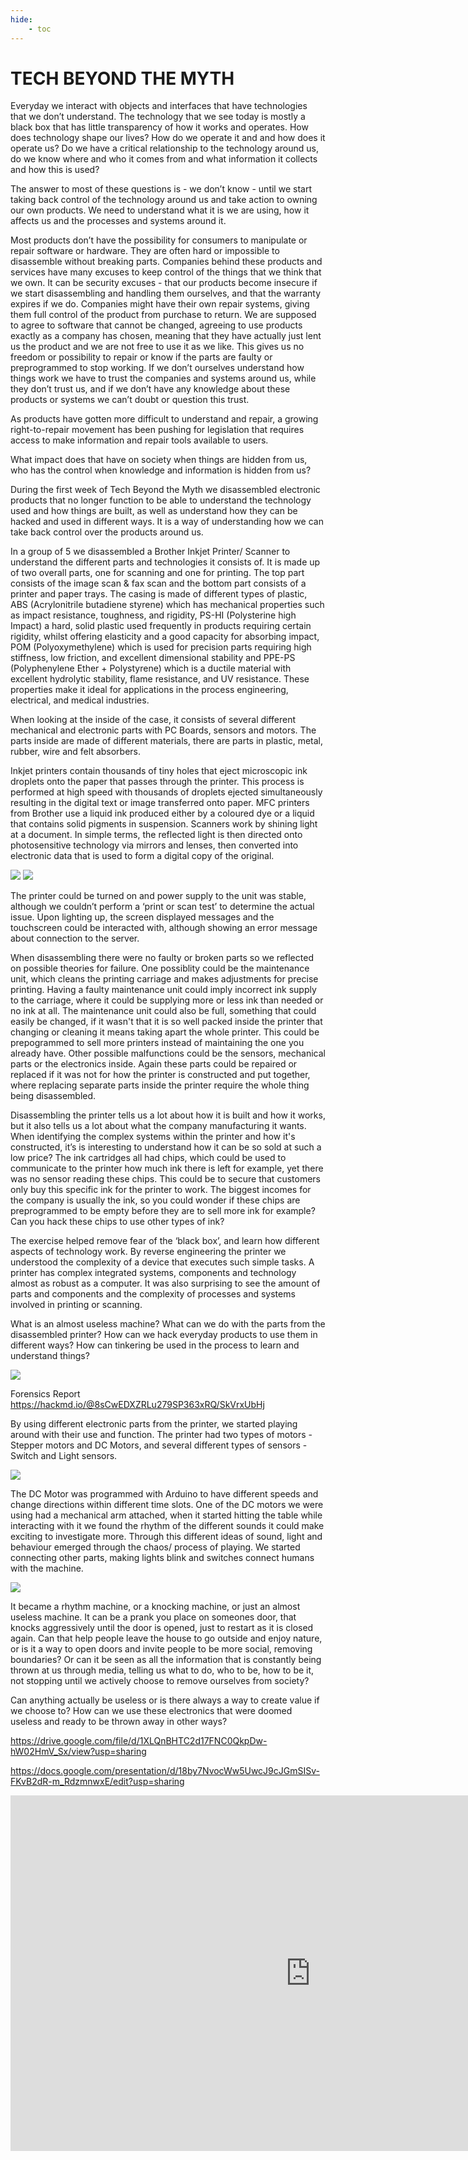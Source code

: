 ```yaml
---
hide:
    - toc
---
```


# **TECH BEYOND THE MYTH**

Everyday we interact with objects and interfaces that have technologies that we don’t understand. The technology that we see today is mostly a black box that has little transparency of how it works and operates. How does technology shape our lives? How do we operate it and and how does it operate us? Do we have a critical relationship to the technology around us, do we know where and who it comes from and what information it collects and how this is used? 

The answer to most of these questions is - we don’t know - until we start taking back control of the technology around us and take action to owning our own products. We need to understand what it is we are using, how it affects us and the processes and systems around it.

Most products don’t have the possibility for consumers to manipulate or repair software or hardware. They are often hard or impossible to disassemble without breaking parts. Companies behind these products and services have many excuses to keep control of the things that we think that we own. It can be security excuses - that our products become insecure if we start disassembling and handling them ourselves, and that the warranty expires if we do. Companies might have their own repair systems, giving them full control of the product from purchase to return. We are supposed to agree to software that cannot be changed, agreeing to use products exactly as a company has chosen, meaning that they have actually just lent us the product and we are not free to use it as we like. This gives us no freedom or possibility to repair or know if the parts are faulty or preprogrammed to stop working. If we don’t ourselves understand how things work we have to trust the companies and systems around us, while they don’t trust us, and if we don’t have any knowledge about these products or systems we can’t doubt or question this trust. 

As products have gotten more difficult to understand and repair, a growing right-to-repair movement has been pushing for legislation that requires access to make information and repair tools available to users.

What impact does that have on society when things are hidden from us, who has the control when knowledge and information is hidden from us? 

During the first week of Tech Beyond the Myth we disassembled electronic products that no longer function to be able to understand the technology used and how things are built, as well as understand how they can be hacked and used in different ways. It is a way of understanding how we can take back control over the products around us. 

In a group of 5 we disassembled a Brother Inkjet Printer/ Scanner to understand the different parts and technologies it consists of. It is made up of two overall parts, one for scanning and one for printing. The top part consists of the image scan & fax scan and the bottom part consists of a printer and paper trays. The casing is made of different types of plastic, ABS (Acrylonitrile butadiene styrene) which has mechanical properties such as impact resistance, toughness, and rigidity, PS-HI (Polysterine high Impact) a hard, solid plastic used frequently in products requiring certain rigidity, whilst offering elasticity and a good capacity for absorbing impact, POM (Polyoxymethylene) which is used for precision parts requiring high stiffness, low friction, and excellent dimensional stability and PPE-PS (Polyphenylene Ether + Polystyrene) which is a ductile material with excellent hydrolytic stability, flame resistance, and UV resistance. These properties make it ideal for applications in the process engineering, electrical, and medical industries.

When looking at the inside of the case, it consists of several different mechanical and electronic parts with PC Boards, sensors and motors. The parts inside are made of different materials, there are parts in plastic, metal, rubber, wire and felt absorbers. 

Inkjet printers contain thousands of tiny holes that eject microscopic ink droplets onto the paper that passes through the printer. This process is performed at high speed with thousands of droplets ejected simultaneously resulting in the digital text or image transferred onto paper. MFC printers from Brother use a liquid ink produced either by a coloured dye or a liquid that contains solid pigments in suspension. Scanners work by shining light at a document. In simple terms, the reflected light is then directed onto photosensitive technology via mirrors and lenses, then converted into electronic data that is used to form a digital copy of the original.

![](../images/TechMyth/Tbtm.3.jpg)
![](../images/TechMyth/Tbtm.4.jpg)

The printer could be turned on and power supply to the unit was stable, although we couldn’t perform a ‘print or scan test’ to determine the actual issue. Upon lighting up, the screen displayed messages and the touchscreen could be interacted with, although showing an error message about connection to the server.

When disassembling there were no faulty or broken parts so we reflected on possible theories for failure. One possiblity could be the maintenance unit, which cleans the printing carriage and makes adjustments for precise printing. Having a faulty maintenance unit could imply incorrect ink supply to the carriage, where it could be supplying more or less ink than needed or no ink at all. The maintenance unit could also be full, something that could easily be changed, if it wasn't that it is so well packed inside the printer that changing or cleaning it means taking apart the whole printer. This could be prepogrammed to sell more printers instead of maintaining the one you already have. Other possible malfunctions could be the sensors, mechanical parts or the electronics inside. Again these parts could be repaired or replaced if it was not for how the printer is constructed and put together, where replacing separate parts inside the printer require the whole thing being disassembled. 

Disassembling the printer tells us a lot about how it is built and how it works, but it also tells us a lot about what the company manufacturing it wants. When identifying the complex systems within the printer and how it's constructed, it’s is interesting to understand how it can be so sold at such a low price? The ink cartridges all had chips, which could be used to communicate to the printer how much ink there is left for example, yet there was no sensor reading these chips. This could be to secure that customers only buy this specific ink for the printer to work. The biggest incomes for the company is usually the ink, so you could wonder if these chips are preprogrammed to be empty before they are to sell more ink for example? Can you hack these chips to use other types of ink?

The exercise helped remove fear of the ‘black box’, and learn how different aspects of technology work. By reverse engineering the printer we understood the complexity of a device that executes such simple tasks. A printer has complex integrated systems, components and technology almost as robust as a computer. It was also surprising to see the amount of parts and components and the complexity of processes and systems involved in printing or scanning. 

What is an almost useless machine? What can we do with the parts from the disassembled printer? How can we hack everyday products to use them in different ways? How can tinkering be used in the process to learn and understand things? 

![](../images/TechMyth/Tbtm.2.jpg)

Forensics Report https://hackmd.io/@8sCwEDXZRLu279SP363xRQ/SkVrxUbHj 

By using different electronic parts from the printer, we started playing around with their use and function. The printer had two types of motors - Stepper motors and DC Motors, and several different types of sensors - Switch and Light sensors. 

![](../images/TechMyth/Tbtm.6.jpg)

The DC Motor was programmed with Arduino to have different speeds and change directions within different time slots. One of the DC motors we were using had a mechanical arm attached, when it started hitting the table while interacting with it we found the rhythm of the different sounds it could make exciting to investigate more. Through this different ideas of sound, light and behaviour emerged through the chaos/ process of playing. We started connecting other parts, making lights blink and switches connect humans with the machine. 

![](../images/TechMyth/Tbtm.5.jpg)

It became a rhythm machine, or a knocking machine, or just an almost useless machine. It can be a prank you place on someones door, that knocks aggressively until the door is opened, just to restart as it is closed again. Can that help people leave the house to go outside and enjoy nature, or is it a way to open doors and invite people  to be more social, removing boundaries? Or can it be seen as all the information that is constantly being thrown at us through media, telling us what to do, who to be, how to be it, not stopping until we actively choose to remove ourselves from society?

Can anything actually be useless or is there always a way to create value if we choose to? How can we use these electronics that were doomed useless and ready to be thrown away in other ways?

https://drive.google.com/file/d/1XLQnBHTC2d17FNC0QkpDw-hW02HmV_Sx/view?usp=sharing 

https://docs.google.com/presentation/d/18by7NvocWw5UwcJ9cJGmSISv-FKvB2dR-m_RdzmnwxE/edit?usp=sharing 

<iframe src="https://docs.google.com/presentation/d/e/2PACX-1vTVy8sv3d9oTM14bMLpsKpcohHn6BwBfrznbxD4ZUV18_PeU7aVOu3k29D9Qf3NHLCfduJBUqmn1X-x/embed?start=false&loop=false&delayms=3000" frameborder="0" width="960" height="569" allowfullscreen="true" mozallowfullscreen="true" webkitallowfullscreen="true"></iframe>
